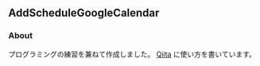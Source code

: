 ## AddScheduleGoogleCalendar
### About
プログラミングの練習を兼ねて作成しました。
[Qiita](https://qiita.com/hajime_migi/items/d7d0a310995a99297e80) に使い方を書いています。
